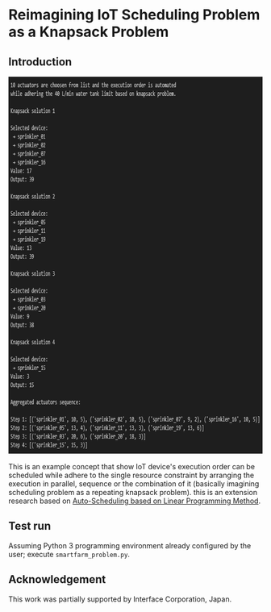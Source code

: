 # Reimagining IoT Scheduling Problem as a Knapsack Problem

## Introduction

<p align = "center">
  <img src = "https://raw.githubusercontent.com/hafiz-kamilin/iot_knapsack_execution/master/pictures/1.png" width = "840" height = "748"/>
</p>

This is an example concept that show IoT device's execution order can be scheduled while adhere to the single resource constraint by arranging the execution in parallel, sequence or the combination of it (basically imagining scheduling problem as a repeating knapsack problem). this is an extension research based on [Auto-Scheduling based on Linear Programming Method](https://github.com/hafiz-kamilin/iot_auto_scheduling).

## Test run

Assuming Python 3 programming environment already configured by the user; execute `smartfarm_problem.py`.

## Acknowledgement

This work was partially supported by Interface Corporation, Japan.
